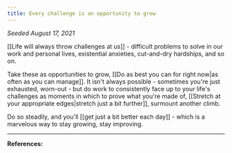 ```yaml
---
title: Every challenge is an opportunity to grow
---
```


*Seeded August 17, 2021*

[[Life will always throw challenges at us]] - difficult problems to solve in our work and personal lives, existential anxieties, cut-and-dry hardships, and so on.

Take these as opportunities to grow, [[Do as best you can for right now|as often as you can manage]]. It isn't always possible - sometimes you're just exhausted, worn-out - but do work to consistently face up to your life's challenges as moments in which to prove what you're made of, [[Stretch at your appropriate edges|stretch just a bit further]], surmount another climb.

Do so steadily, and you'll [[get just a bit better each day]] - which is a marvelous way to stay growing, stay improving.

---
**References:**


